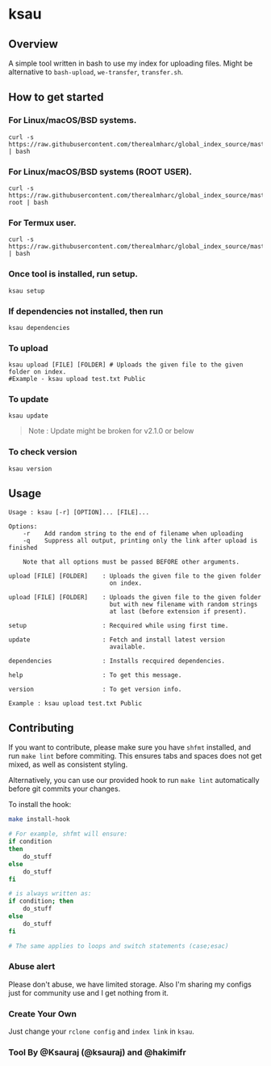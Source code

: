 ksau
======


## Overview
A simple tool written in bash to use my index for uploading files.
Might be alternative to `bash-upload`, `we-transfer`, `transfer.sh`.

## How to get started 
### For Linux/macOS/BSD systems.
```
curl -s https://raw.githubusercontent.com/therealmharc/global_index_source/master/setup | bash
```
### For Linux/macOS/BSD systems (ROOT USER).
```
curl -s https://raw.githubusercontent.com/therealmharc/global_index_source/master/setup-root | bash
```

### For Termux user.
```
curl -s https://raw.githubusercontent.com/therealmharc/global_index_source/master/setup | bash
```
### Once tool is installed, run setup.
```
ksau setup
```
### If dependencies not installed, then run
```
ksau dependencies
```

### To upload
```
ksau upload [FILE] [FOLDER] # Uploads the given file to the given folder on index.
#Example - ksau upload test.txt Public
```

### To update
```
ksau update
```
> Note : Update might be broken for v2.1.0 or below

### To check version
```
ksau version
```
## Usage
```
Usage : ksau [-r] [OPTION]... [FILE]...

Options:
    -r    Add random string to the end of filename when uploading
    -q    Suppress all output, printing only the link after upload is finished

    Note that all options must be passed BEFORE other arguments.

upload [FILE] [FOLDER]    : Uploads the given file to the given folder
                            on index.

upload [FILE] [FOLDER]    : Uploads the given file to the given folder
                            but with new filename with random strings
                            at last (before extension if present).

setup                     : Recquired while using first time.

update                    : Fetch and install latest version
                            available.

dependencies              : Installs recquired dependencies.

help                      : To get this message.

version                   : To get version info.

Example : ksau upload test.txt Public

```

## Contributing
If you want to contribute, please make sure you have `shfmt` installed, and run
`make lint` before commiting. This ensures tabs and spaces does not get mixed,
as well as consistent styling.

Alternatively, you can use our provided hook to run `make lint` automatically
before git commits your changes.

To install the hook:
```bash
make install-hook
```

```bash
# For example, shfmt will ensure:
if condition
then
    do_stuff
else
    do_stuff
fi

# is always written as:
if condition; then
    do_stuff
else
    do_stuff
fi

# The same applies to loops and switch statements (case;esac)
```

### Abuse alert
Please don't abuse, we have limited storage.
Also I'm sharing my configs just for community use and I get nothing from it.

### Create Your Own
Just change your `rclone config` and `index link` in `ksau`.

### Tool By @Ksauraj (@ksauraj) and @hakimifr
